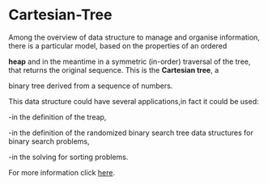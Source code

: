 # Cartesian-Tree
Among the overview of data structure to manage and organise information, there is a particular model, based on the properties of an ordered 

**heap** and in the meantime in a symmetric (in-order) traversal of the tree, that returns the original sequence. This is the **Cartesian tree**, a 

binary tree derived from a sequence of numbers. 

This data structure could have several applications,in fact it could be used:

-in the definition of the treap,

-in the definition of the randomized binary search tree data structures for binary
search problems,

-in the solving for sorting problems.

For more information click <a href="https://github.com/Julieeno/Cartesian-Tree/blob/main/Cartesian%20Tree.pdf"  target="_blank">here</a>.
